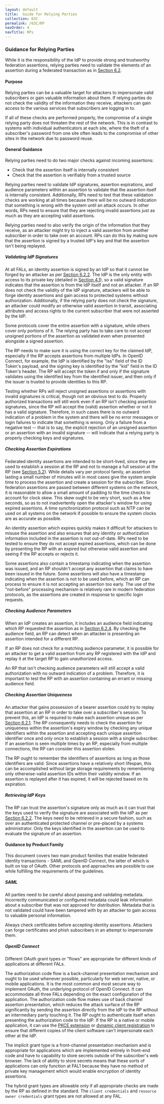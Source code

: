 ```yaml
---
layout: default
title:  Guide for Relying Parties
collection: 63C
permalink: /63C/RP
navOrder: 4  
navTitle: RPs  
---
```


### Guidance for Relying Parties

While it is the responsibility of the IdP to provide strong and trustworthy federation assertions, relying parties need to validate the elements of an assertion during a federated transaction as in [Section 6.2](https://pages.nist.gov/800-63-3/sp800-63c.html#61-assertion-protection). 

#### Purpose

Relying parties can be a valuable target for attackers to impersonate valid subscribers or gain valuable information about them. If relying parties do not check the validity of the information they receive, attackers can gain access to the various services that subscribers are logging in to. 

If all of these checks are performed properly, the compromise of a single relying party does not threaten the rest of the network. This is in contrast to systems with individual authenticators at each site, where the theft of a subscriber's password from one site often leads to the compromise of other sites in the network due to password reuse. 

#### General Guidance

Relying parties need to do two major checks against incoming assertions:

 - Check that the assertion itself is internally consistent
 - Check that the assertion is verifiably from a trusted source

Relying parties need to validate IdP signatures, assertion expirations, and audience parameters within an assertion to validate that the assertion itself is internally consistent. Additionally, RPs need to test that these validation checks are working at all times because there will be no outward indication that something is wrong with the system until an attack occurs. In other words, RPs need to ensure that they are rejecting invalid assertions just as much as they are accepting valid assertions.

Relying parties need to also verify the origin of the information that they receive, as an attacker might try to inject a valid assertion from another subscriber in order to take over an account. RPs can do this by making sure that the assertion is signed by a trusted IdP's key and that the assertion isn't being replayed.

##### Validating IdP Signatures

At all FALs, an identity assertion is signed by an IdP so that it cannot be forged by an attacker as per [Section 6.2.2](https://pages.nist.gov/800-63-3/sp800-63c.html#signed-assertion). The IdP is the only entity with access to its private key (detailed in [Section 4.1](https://pages.nist.gov/800-63-3/sp800-63c.html#key-mgmt)), so a valid signature indicates that the assertion is from the IdP itself and not an attacker. If an RP does not check the validity of the IdP signature, attackers will be able to forge identity assertions and gain access to protected systems without authorization. Additionally, if the relying party does not check the signature, an attacker could modify an otherwise valid assertion in transit, associating attributes and access rights to the current subscriber that were not asserted by the IdP. 

Some protocols cover the entire assertion with a signature, while others cover only portions of it. The relying party has to take care to not accept unsigned portions of the assertion as validated even when presented alongside a signed assertion.

The RP needs to make sure it is using the correct key for the claimed IdP, especially if the RP accepts assertions from multiple IdPs. In OpenID Connect, for example, the IdP is identified by the "iss" field of the ID Token's payload, and the signing key is identified by the "kid" field in the ID Token's header. The RP will accept the token if and only if the signature validates using the identified key from the identified issuer, and then only if the issuer is trusted to provide identities to this RP.

Testing whether RPs will reject unsigned assertions or assertions with invalid signatures is critical, though not an obvious test to do. Properly authorized transactions will still work even if an RP isn't checking assertion signatures, since the RP will accept the (valid) assertion whether or not it has a valid signature. Therefore, in such cases there is no outward indication of a problem in the system and there will be no error messages or login failures to indicate that something is wrong. Only a failure from a negative test -- that is to say, the explicit rejection of an unsigned assertion or an assertion with an invalid signature -- will indicate that a relying party is properly checking keys and signatures.

##### Checking Assertion Expirations

Federated identity assertions are intended to be short-lived, since they are used to establish a session at the RP and not to manage a full session at the RP (see [Section 5.2](https://pages.nist.gov/800-63-3/sp800-63c.html#privacy-reqs)). While details vary per protocol family, an assertion lasting a small number of minutes will in most cases give the system ample time to process the assertion and create a session for the subscriber. Since federation assertions are passed between different systems on the network, it is reasonable to allow a small amount of padding to the time checks to account for clock skew. This skew ought to be very short, such as a few seconds, so as to not inadvertently open the attacker's window for using expired assertions. A time synchronization protocol such as NTP can be used on all systems on the network if possible to ensure the system clocks are as accurate as possible. 

An identity assertion which expires quickly makes it difficult for attackers to misuse the assertion and also ensures that any identity or authorization information included in the assertion is not out-of-date. RPs need to be tested to ensure they do not accept expired assertions, which can be done by presenting the RP with an expired but otherwise valid assertion and seeing if the RP accepts or rejects it.

Some assertions also contain a timestamp indicating when the assertion was issued, and an RP shouldn't accept any assertion that claims to have been issued in the future. Some assertions will also have a timestamp indicating when the assertion is not to be used before, which an RP can process to ensure it is not accepting an assertion too early. The use of the "not-before" processing mechanism is relatively rare in modern federation protocols, as the assertions are created in response to specific login requests. 

##### Checking Audience Parameters

When an IdP creates an assertion, it includes an audience field indicating which RP requested the assertion as in [Section 6.2.4](https://pages.nist.gov/800-63-3/sp800-63c.html#624-audience-restriction). By checking the audience field, an RP can detect when an attacker is presenting an assertion intended for a different RP.

If an RP does not check for a matching audience parameter, it is possible for an attacker to get a valid assertion from any RP registered with the IdP and replay it at the target RP to gain unauthorized access.

An RP that isn't checking audience parameters will still accept a valid authorization with no outward indication of a problem. Therefore, it is important to test the RP with an assertion containing an errant or missing audience field.

##### Checking Assertion Uniqueness

An attacker that gains possession of a bearer assertion could try to replay that assertion at an RP in order to take over a subscriber's session. To prevent this, an IdP is required to make each assertion unique as per [Section 6.2.1](https://pages.nist.gov/800-63-3/sp800-63c.html#assertion-id). The RP consequently needs to check the assertion for uniqueness within the assertion's expiry window by checking any unique identifiers within the assertion and accepting each unique assertion identifier once and only once to establish a session with a single subscriber. If an assertion is seen multiple times by an RP, especially from multiple connections, the RP can consider this assertion stolen. 

The RP ought to remember the identifiers of assertions as long as those identifiers are valid. Since assertions have a relatively short lifespan, this can be accomplished without large storage requirements by remembering only otherwise-valid assertion IDs within their validity window. If an assertion is replayed after it has expired, it will be rejected based on its expiration.

##### Retrieving IdP Keys

The RP can trust the assertion's signature only as much as it can trust that the keys used to verify the signature are associated with the IdP as per [Section 6.2.2](https://pages.nist.gov/800-63-3/sp800-63c.html#signed-assertion). The keys need to be retrieved in a secure fashion, such as over an authenticated protected channel or pre-placed by a systems administrator. Only the keys identified in the assertion can be used to evaluate the signature of an assertion. 

#### Guidance by Product Family

This document covers two main product families that enable federated identity transactions - SAML and OpenID Connect, the latter of which is built on top of OAuth. Other protocols and approaches are possible to use while fulfilling the requirements of the guidelines.

##### SAML

All parties need to be careful about passing and validating metadata. Incorrectly communicated or configured metadata could leak information about a subscriber that was not approved for distribution. Metadata that is not validated could have been tampered with by an attacker to gain access to valuable personal information.

Always check certificates before accepting identity assertions. Attackers can forge certificates and phish subscribers in an attempt to impersonate them. 

##### OpenID Connect

Different OAuth grant types or "flows" are appropriate for different kinds of applications at different FALs.

The authorization code flow is a back-channel presentation mechanism and ought to be used whenever possible, particularly for web server, native, or mobile applications. It is the most common and most secure way to implement OAuth, the underlying protocol of OpenID Connect. It can accommodate all three FALs depending on the exact configuration of the application. The authorization code flow makes use of back channel assertion presentation, which reduces the attack surface of the RP significantly by sending the assertion directly from the IdP to the RP without an intermediary party touching it. The RP ought to authenticate itself when presenting the authorization code to the IdP. If the RP is a native or mobile application, it can use the [PKCE extension](https://tools.ietf.org/html/rfc7636) or [dynamic client registration](https://tools.ietf.org/html/rfc7591) to ensure that different copies of the client software can't impersonate each other at the IdP. 

The implicit grant type is a front-channel presentation mechanism and is appropriate for applications which are implemented entirely in front-end code and have to capability to store secrets outside of the subscriber's web browser. The lack of ability to store secrets means that these sorts of applications can only function at FAL1 because they have no method of private key management which would enable encryption of identity assertions.

The hybrid grant types are allowable only if all appropriate checks are made by the RP as defined in the standard. The `client credentials` and `resource owner credentials` grant types are not allowed at any FAL.

